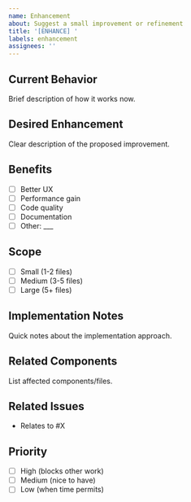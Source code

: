 ```yaml
---
name: Enhancement
about: Suggest a small improvement or refinement
title: '[ENHANCE] '
labels: enhancement
assignees: ''
---
```


## Current Behavior
Brief description of how it works now.

## Desired Enhancement
Clear description of the proposed improvement.

## Benefits
- [ ] Better UX
- [ ] Performance gain
- [ ] Code quality
- [ ] Documentation
- [ ] Other: ___

## Scope
- [ ] Small (1-2 files)
- [ ] Medium (3-5 files)
- [ ] Large (5+ files)

## Implementation Notes
Quick notes about the implementation approach.

## Related Components
List affected components/files.

## Related Issues
- Relates to #X

## Priority
- [ ] High (blocks other work)
- [ ] Medium (nice to have)
- [ ] Low (when time permits) 